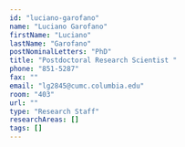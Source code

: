 ```yaml
---
id: "luciano-garofano"
name: "Luciano Garofano"
firstName: "Luciano"
lastName: "Garofano"
postNominalLetters: "PhD"
title: "Postdoctoral Research Scientist "
phone: "851-5287"
fax: ""
email: "lg2845@cumc.columbia.edu"
room: "403"
url: ""
type: "Research Staff"
researchAreas: []
tags: []
---
```

